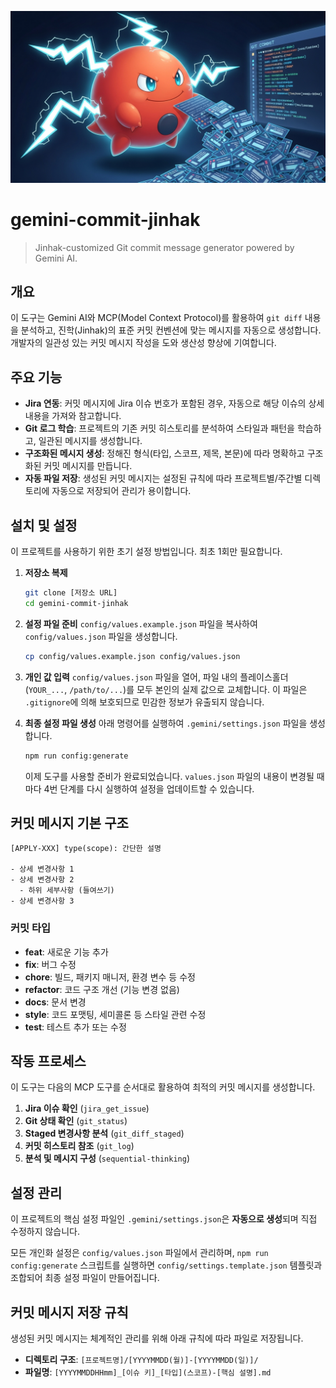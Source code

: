 ![gemini-commit-jinhak-thumbnail](README.jpeg)

# gemini-commit-jinhak

> Jinhak-customized Git commit message generator powered by Gemini AI.

## 개요

이 도구는 Gemini AI와 MCP(Model Context Protocol)를 활용하여 `git diff` 내용을 분석하고, 진학(Jinhak)의 표준 커밋 컨벤션에 맞는 메시지를 자동으로 생성합니다. 개발자의 일관성 있는 커밋 메시지 작성을 도와 생산성 향상에 기여합니다.

## 주요 기능

- **Jira 연동**: 커밋 메시지에 Jira 이슈 번호가 포함된 경우, 자동으로 해당 이슈의 상세 내용을 가져와 참고합니다.
- **Git 로그 학습**: 프로젝트의 기존 커밋 히스토리를 분석하여 스타일과 패턴을 학습하고, 일관된 메시지를 생성합니다.
- **구조화된 메시지 생성**: 정해진 형식(타입, 스코프, 제목, 본문)에 따라 명확하고 구조화된 커밋 메시지를 만듭니다.
- **자동 파일 저장**: 생성된 커밋 메시지는 설정된 규칙에 따라 프로젝트별/주간별 디렉토리에 자동으로 저장되어 관리가 용이합니다.

## 설치 및 설정

이 프로젝트를 사용하기 위한 초기 설정 방법입니다. 최초 1회만 필요합니다.

1.  **저장소 복제**

    ```bash
    git clone [저장소 URL]
    cd gemini-commit-jinhak
    ```

2.  **설정 파일 준비**
    `config/values.example.json` 파일을 복사하여 `config/values.json` 파일을 생성합니다.

    ```bash
    cp config/values.example.json config/values.json
    ```

3.  **개인 값 입력**
    `config/values.json` 파일을 열어, 파일 내의 플레이스홀더(`YOUR_...`, `/path/to/...`)를 모두 본인의 실제 값으로 교체합니다. 이 파일은 `.gitignore`에 의해 보호되므로 민감한 정보가 유출되지 않습니다.

4.  **최종 설정 파일 생성**
    아래 명령어를 실행하여 `.gemini/settings.json` 파일을 생성합니다.
    ```bash
    npm run config:generate
    ```
    이제 도구를 사용할 준비가 완료되었습니다. `values.json` 파일의 내용이 변경될 때마다 4번 단계를 다시 실행하여 설정을 업데이트할 수 있습니다.

## 커밋 메시지 기본 구조

```
[APPLY-XXX] type(scope): 간단한 설명

- 상세 변경사항 1
- 상세 변경사항 2
  - 하위 세부사항 (들여쓰기)
- 상세 변경사항 3
```

### 커밋 타입

- **feat**: 새로운 기능 추가
- **fix**: 버그 수정
- **chore**: 빌드, 패키지 매니저, 환경 변수 등 수정
- **refactor**: 코드 구조 개선 (기능 변경 없음)
- **docs**: 문서 변경
- **style**: 코드 포맷팅, 세미콜론 등 스타일 관련 수정
- **test**: 테스트 추가 또는 수정

## 작동 프로세스

이 도구는 다음의 MCP 도구를 순서대로 활용하여 최적의 커밋 메시지를 생성합니다.

1.  **Jira 이슈 확인** (`jira_get_issue`)
2.  **Git 상태 확인** (`git_status`)
3.  **Staged 변경사항 분석** (`git_diff_staged`)
4.  **커밋 히스토리 참조** (`git_log`)
5.  **분석 및 메시지 구성** (`sequential-thinking`)

## 설정 관리

이 프로젝트의 핵심 설정 파일인 `.gemini/settings.json`은 **자동으로 생성**되며 직접 수정하지 않습니다.

모든 개인화 설정은 `config/values.json` 파일에서 관리하며, `npm run config:generate` 스크립트를 실행하면 `config/settings.template.json` 템플릿과 조합되어 최종 설정 파일이 만들어집니다.

## 커밋 메시지 저장 규칙

생성된 커밋 메시지는 체계적인 관리를 위해 아래 규칙에 따라 파일로 저장됩니다.

- **디렉토리 구조**: `[프로젝트명]/[YYYYMMDD(월)]-[YYYYMMDD(일)]/`
- **파일명**: `[YYYYMMDDHHmm]_[이슈 키]_[타입](스코프)-[핵심 설명].md`
